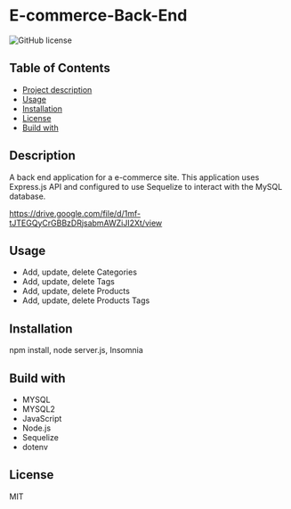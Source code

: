 # E-commerce-Back-End

![GitHub license](https://img.shields.io/badge/license-MIT-blue.svg)


## Table of Contents
- [Project description](#Description)
- [Usage](#Usage)
- [Installation](#Installation)
- [License](#License)
- [Build with](#Build)


## Description
A back end application for a e-commerce site. This application uses Express.js API and configured to use Sequelize to interact with the MySQL database.

https://drive.google.com/file/d/1mf-tJTEGQyCrGBBzDRjsabmAWZiJI2Xt/view


## Usage
- Add, update, delete Categories
- Add, update, delete Tags
- Add, update, delete Products
- Add, update, delete Products Tags


## Installation
npm install, node server.js, Insomnia


## Build with
- MYSQL
- MYSQL2
- JavaScript
- Node.js
- Sequelize
- dotenv


## License
MIT

